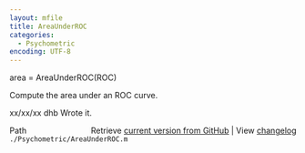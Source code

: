 ```yaml
---
layout: mfile
title: AreaUnderROC
categories:
  - Psychometric
encoding: UTF-8
---
```


area = AreaUnderROC(ROC)  

Compute the area under an ROC curve.  

xx/xx/xx  dhb  Wrote it.  


<div class="code_header" style="text-align:right;">
  <span style="float:left;">Path&nbsp;&nbsp;</span> <span class="counter">Retrieve <a href=
  "https://raw.github.com/Psychtoolbox-3/Psychtoolbox-3/beta/./Psychometric/AreaUnderROC.m">current version from GitHub</a> | View <a href=
  "https://github.com/Psychtoolbox-3/Psychtoolbox-3/commits/beta/./Psychometric/AreaUnderROC.m">changelog</a></span>
</div>
<div class="code">
  <code>./Psychometric/AreaUnderROC.m</code>
</div>

